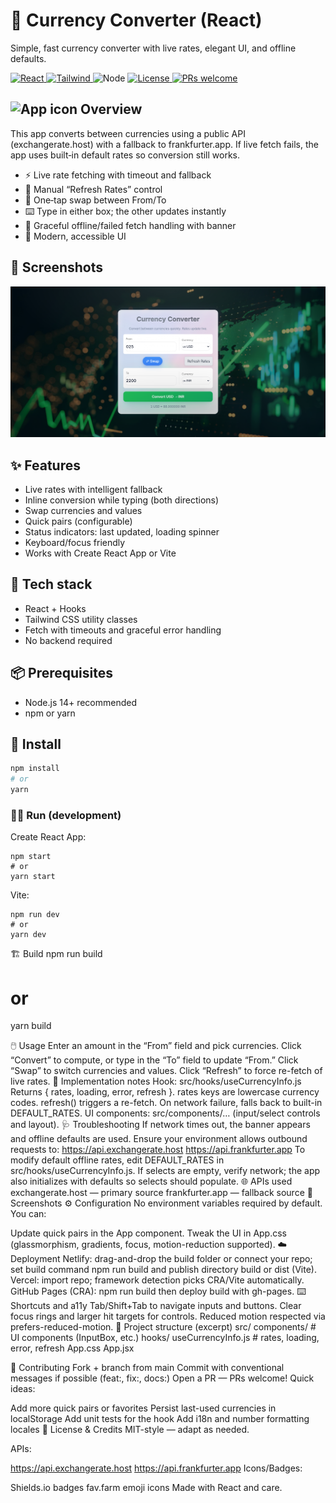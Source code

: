 # 💱 Currency Converter (React)

Simple, fast currency converter with live rates, elegant UI, and offline defaults.

<p align="left">
  <a href="https://react.dev" target="_blank">
    <img alt="React" src="https://img.shields.io/badge/React-18+-61DAFB?logo=react&logoColor=white" />
  </a>
  <a href="https://tailwindcss.com" target="_blank">
    <img alt="Tailwind" src="https://img.shields.io/badge/TailwindCSS-3+-38B2AC?logo=tailwindcss&logoColor=white" />
  </a>
  <img alt="Node" src="https://img.shields.io/badge/Node-%E2%89%A514-339933?logo=node.js&logoColor=white" />
  <a href="#license--credits">
    <img alt="License" src="https://img.shields.io/badge/License-MIT-000000.svg?logo=open-source-initiative&logoColor=white" />
  </a>
  <a href="#contributing">
    <img alt="PRs welcome" src="https://img.shields.io/badge/PRs-welcome-brightgreen.svg?logo=github" />
  </a>
  <!-- Replace with your repo slug to enable build status -->
  <!-- <a href="https://github.com/your-username/your-repo/actions">
    <img alt="CI" src="https://img.shields.io/github/actions/workflow/status/your-username/your-repo/ci.yml?label=build&logo=github" />
  </a> -->
  <!-- Replace with your live URL -->
  <!-- <a href="https://your-live-demo-url.example.com">
    <img alt="Live Demo" src="https://img.shields.io/badge/Live%20Demo-Visit-10B981?logo=netlify&logoColor=white" />
  </a> -->
</p>


## <img src="https://fav.farm/💱" alt="App icon" height="22" /> Overview

This app converts between currencies using a public API (exchangerate.host) with a fallback to frankfurter.app. If live fetch fails, the app uses built‑in default rates so conversion still works.

- ⚡ Live rate fetching with timeout and fallback
- 🔄 Manual “Refresh Rates” control
- 🔁 One‑tap swap between From/To
- ⌨️ Type in either box; the other updates instantly
- 🧯 Graceful offline/failed fetch handling with banner
- 🎨 Modern, accessible UI

## 📸 Screenshots

![image](https://github.com/MdSaifAli063/Currency-Converter-React/blob/e08be399185d398ad0cf5b8026b3e52e0e73c55d/Screenshot%202025-10-18%20004608_edited.png)

## ✨ Features

- Live rates with intelligent fallback
- Inline conversion while typing (both directions)
- Swap currencies and values
- Quick pairs (configurable)
- Status indicators: last updated, loading spinner
- Keyboard/focus friendly
- Works with Create React App or Vite

## 🧩 Tech stack

- React + Hooks
- Tailwind CSS utility classes
- Fetch with timeouts and graceful error handling
- No backend required

## 📦 Prerequisites

- Node.js 14+ recommended
- npm or yarn

## 🚀 Install

```bash
npm install
# or
yarn
```

### 🧑‍💻 Run (development)

Create React App:
```
npm start
# or
yarn start
```

Vite:
```
npm run dev
# or
yarn dev
```

🏗️ Build
npm run build
# or
yarn build


🖱️ Usage
Enter an amount in the “From” field and pick currencies.
Click “Convert” to compute, or type in the “To” field to update “From.”
Click “Swap” to switch currencies and values.
Click “Refresh” to force re-fetch of live rates.
🔧 Implementation notes
Hook: src/hooks/useCurrencyInfo.js
Returns { rates, loading, error, refresh }.
rates keys are lowercase currency codes.
refresh() triggers a re-fetch.
On network failure, falls back to built-in DEFAULT_RATES.
UI components: src/components/… (input/select controls and layout).
🩺 Troubleshooting
If network times out, the banner appears and offline defaults are used. Ensure your environment allows outbound requests to:
https://api.exchangerate.host
https://api.frankfurter.app
To modify default offline rates, edit DEFAULT_RATES in src/hooks/useCurrencyInfo.js.
If selects are empty, verify network; the app also initializes with defaults so selects should populate.
🌐 APIs used
exchangerate.host — primary source
frankfurter.app — fallback source
📸 Screenshots
⚙️ Configuration
No environment variables required by default. You can:

Update quick pairs in the App component.
Tweak the UI in App.css (glassmorphism, gradients, focus, motion-reduction supported).
☁️ Deployment
Netlify: drag-and-drop the build folder or connect your repo; set build command npm run build and publish directory build or dist (Vite).
Vercel: import repo; framework detection picks CRA/Vite automatically.
GitHub Pages (CRA): npm run build then deploy build with gh-pages.
⌨️ Shortcuts and a11y
Tab/Shift+Tab to navigate inputs and buttons.
Clear focus rings and larger hit targets for controls.
Reduced motion respected via prefers-reduced-motion.
🧭 Project structure (excerpt)
src/
  components/
    # UI components (InputBox, etc.)
  hooks/
    useCurrencyInfo.js   # rates, loading, error, refresh
  App.css
  App.jsx

🤝 Contributing
Fork + branch from main
Commit with conventional messages if possible (feat:, fix:, docs:)
Open a PR — PRs welcome!
Quick ideas:

Add more quick pairs or favorites
Persist last-used currencies in localStorage
Add unit tests for the hook
Add i18n and number formatting locales
📝 License & Credits
MIT-style — adapt as needed.

APIs:

https://api.exchangerate.host
https://api.frankfurter.app
Icons/Badges:

Shields.io badges
fav.farm emoji icons
Made with React and care.
